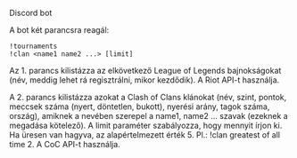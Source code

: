 Discord bot

A bot két parancsra reagál:

    !tournaments
    !clan <name1 name2 ...> [limit]

Az 1. parancs kilistázza az elkövetkező League of Legends bajnokságokat (név, meddig lehet rá regisztrálni, mikor kezdődik). A Riot API-t használja.

A 2. parancs kilistázza azokat a Clash of Clans klánokat (név, szint, pontok, meccsek száma (nyert, döntetlen, bukott), nyerési arány, tagok száma, ország), amiknek a nevében szerepel a name1, name2 ... szavak (ezeknek a megadása kötelező). A limit paraméter szabályozza, hogy mennyit írjon ki. Ha üresen van hagyva, az alapértelmezett érték 5. Pl.: !clan greatest of all time 2. A CoC API-t használja.

